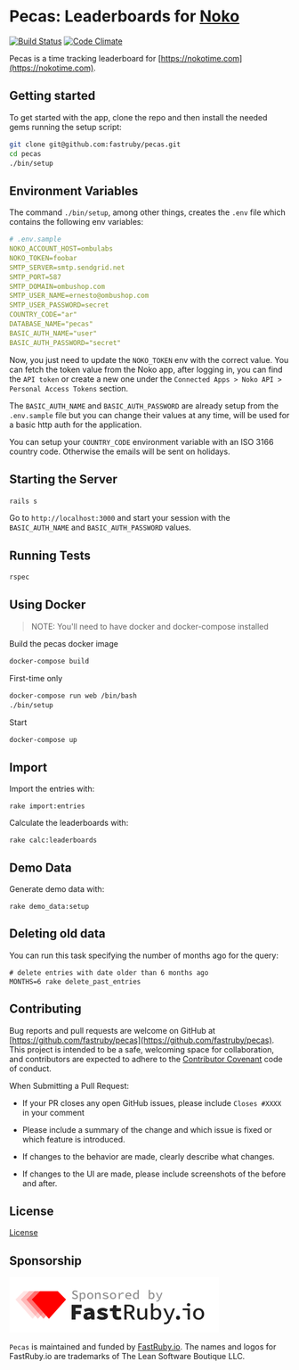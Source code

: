 # Pecas: Leaderboards for [Noko](https://nokotime.com)

[![Build Status](https://travis-ci.org/fastruby/pecas.svg?branch=master)](https://travis-ci.org/fastruby/pecas)
[![Code Climate](https://codeclimate.com/github/fastruby/pecas/badges/gpa.svg)](https://codeclimate.com/github/fastruby/pecas)

Pecas is a time tracking leaderboard for
[https://nokotime.com](https://nokotime.com).

## Getting started

To get started with the app, clone the repo and then install the needed gems running the setup script:

```bash
git clone git@github.com:fastruby/pecas.git
cd pecas
./bin/setup
```

## Environment Variables

The command `./bin/setup`, among other things, creates the `.env` file which contains the following env variables:

```yml
# .env.sample
NOKO_ACCOUNT_HOST=ombulabs
NOKO_TOKEN=foobar
SMTP_SERVER=smtp.sendgrid.net
SMTP_PORT=587
SMTP_DOMAIN=ombushop.com
SMTP_USER_NAME=ernesto@ombushop.com
SMTP_USER_PASSWORD=secret
COUNTRY_CODE="ar"
DATABASE_NAME="pecas"
BASIC_AUTH_NAME="user"
BASIC_AUTH_PASSWORD="secret"
```

Now, you just need to update the `NOKO_TOKEN` env with the correct value.
You can fetch the token value from the Noko app, after logging in, you can find the `API token` or create a new one under the `Connected Apps > Noko API > Personal Access Tokens` section.

The `BASIC_AUTH_NAME` and `BASIC_AUTH_PASSWORD` are already setup from the `.env.sample` file but you can change their values at any time, will be used for a basic http auth for the application.

You can setup your `COUNTRY_CODE` environment variable with an ISO 3166 country code.
Otherwise the emails will be sent on holidays.

## Starting the Server

```bash
rails s
```

Go to `http://localhost:3000` and start your session with the `BASIC_AUTH_NAME` and `BASIC_AUTH_PASSWORD` values.

## Running Tests

```bash
rspec
```

## Using Docker

> NOTE: You'll need to have docker and docker-compose installed

Build the pecas docker image

```bash
docker-compose build
```

First-time only

```bash
docker-compose run web /bin/bash
./bin/setup
```

Start

```bash
docker-compose up
```

## Import

Import the entries with:

    rake import:entries

Calculate the leaderboards with:

    rake calc:leaderboards

## Demo Data

Generate demo data with:

    rake demo_data:setup

## Deleting old data

You can run this task specifying the number of months ago for the query:

    # delete entries with date older than 6 months ago
    MONTHS=6 rake delete_past_entries

## Contributing

Bug reports and pull requests are welcome on GitHub at [https://github.com/fastruby/pecas](https://github.com/fastruby/pecas). This project is intended to be a safe, welcoming space for collaboration, and contributors are expected to adhere to the [Contributor Covenant](http://contributor-covenant.org) code of conduct.

When Submitting a Pull Request:

- If your PR closes any open GitHub issues, please include `Closes #XXXX` in your comment

- Please include a summary of the change and which issue is fixed or which feature is introduced.

- If changes to the behavior are made, clearly describe what changes.

- If changes to the UI are made, please include screenshots of the before and after.

## License

[License]

[license]: LICENSE

## Sponsorship

![FastRuby.io | Rails Upgrade Services](app/assets/images/fastruby-logo.png)

`Pecas` is maintained and funded by [FastRuby.io](https://fastruby.io). The names and logos for FastRuby.io are trademarks of The Lean Software Boutique LLC.
